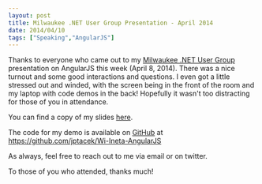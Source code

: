 ```yaml
---
layout: post
title: Milwaukee .NET User Group Presentation - April 2014
date: 2014/04/10
tags: ["Speaking","AngularJS"]
---
```


Thanks to everyone who came out to my [Milwaukee .NET User Group](http://wi-ineta.org/) presentation on AngularJS this week
(April 8, 2014).
There was a
nice turnout and some good interactions and questions. I even got a little stressed out and winded, with the screen being in the
front of the room and my laptop with code demos in the back! Hopefully it wasn't too distracting for those of you
in attendance.

You can find a copy of my slides [here](AngularJS-Ineta.pptx).

The code for my demo is available on [GitHub](http://www.github.com) at https://github.com/jptacek/Wi-Ineta-AngularJS

As always, feel free to reach out to me via email or on twitter.

To those of you who attended, thanks much!




